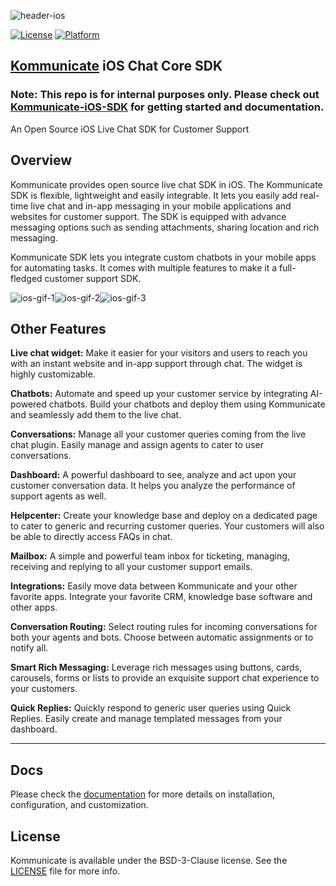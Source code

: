 ![header-ios](https://user-images.githubusercontent.com/24476344/43458226-0f1219b4-94e7-11e8-9b00-ca89b2da8952.png)

[![License](https://img.shields.io/cocoapods/l/Kommunicate.svg?style=flat)](http://cocoapods.org/pods/Kommunicate)
[![Platform](https://img.shields.io/cocoapods/p/Kommunicate.svg?style=flat)](http://cocoapods.org/pods/Kommunicate)


## [Kommunicate](https://www.kommunicate.io/?utm_source=github&utm_medium=readme&utm_campaign=ios) iOS Chat Core SDK

### Note: This repo is for internal purposes only. Please check out [Kommunicate-iOS-SDK](https://github.com/Kommunicate-io/Kommunicate-iOS-SDK) for getting started and documentation.

An Open Source iOS Live Chat SDK for Customer Support

## Overview

Kommunicate provides open source live chat SDK in iOS. The Kommunicate SDK is flexible, lightweight and easily integrable. It lets you easily add real-time live chat and in-app messaging in your mobile applications and websites for customer support. The SDK is equipped with advance messaging options such as sending attachments, sharing location and rich messaging. 


Kommunicate SDK lets you integrate custom chatbots in your mobile apps for automating tasks. It comes with multiple features to make it a full-fledged customer support SDK. 


![ios-gif-1](https://user-images.githubusercontent.com/5956714/110640363-c3080800-81d6-11eb-97c9-6af53ac865d0.gif)![ios-gif-2](https://user-images.githubusercontent.com/5956714/110640375-c602f880-81d6-11eb-80e3-c45ab805c324.gif)![ios-gif-3](https://user-images.githubusercontent.com/5956714/110640378-c7342580-81d6-11eb-93fe-96c408858c95.gif)

## Other Features

**Live chat widget:**  Make it easier for your visitors and users to reach you with an instant website and in-app support through chat. The widget is highly customizable. 

**Chatbots:** Automate and speed up your customer service by integrating AI-powered chatbots. Build your chatbots and deploy them using Kommunicate and seamlessly add them to the live chat.

**Conversations:** Manage all your customer queries coming from the live chat plugin. Easily manage and assign agents to cater to user conversations.

**Dashboard:** A powerful dashboard to see, analyze and act upon your customer conversation data. It helps you analyze the performance of support agents as well.

**Helpcenter:** Create your knowledge base and deploy on a dedicated page to cater to generic and recurring customer queries. Your customers will also be able to directly access FAQs in chat.

**Mailbox:** A simple and powerful team inbox for ticketing, managing, receiving and replying to all your customer support emails. 

**Integrations:** Easily move data between Kommunicate and your other favorite apps. Integrate your favorite CRM, knowledge base software and other apps.

**Conversation Routing:** Select routing rules for incoming conversations for both your agents and bots. Choose between automatic assignments or to notify all.

**Smart Rich Messaging:** Leverage rich messages using buttons, cards, carousels, forms or lists to provide an exquisite support chat experience to your customers.

**Quick Replies:** Quickly respond to generic user queries using Quick Replies. Easily create and manage templated messages from your dashboard.

------------------------

## Docs

Please check the [documentation](https://docs.kommunicate.io/docs/ios-installation) for more details on installation, configuration, and customization.

## License

Kommunicate is available under the BSD-3-Clause license. See the [LICENSE](LICENSE) file for more info.

[img0]:https://raw.githubusercontent.com/Applozic/ApplozicSwift/master/Screenshots/screenshot0.png
[img1]:https://raw.githubusercontent.com/Applozic/ApplozicSwift/master/Screenshots/screenshot1.png
